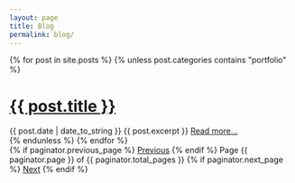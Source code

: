 ```yaml
---
layout: page
title: Blog
permalink: blog/
---
```

<div class="posts">
  {% for post in site.posts %}
    {% unless post.categories contains "portfolio" %}
      <div class="post">
        <h1 class="post-title">
          <a href="{{ post.url }}">{{ post.title }}</a>
        </h1>
        <span class="post-date">{{ post.date | date_to_string }}</span>
        {{ post.excerpt }}
        <a href="{{ post.url }}">Read more...</a>
      </div>
    {% endunless %}
  {% endfor %}
</div>

<!-- Pagination links -->
<div class="pagination">
  {% if paginator.previous_page %}
    <a href="{{ paginator.previous_page_path }}" class="previous">Previous</a>
  {% endif %}
  <span class="page_number">Page {{ paginator.page }} of {{ paginator.total_pages }}</span>
  {% if paginator.next_page %}
    <a href="{{ paginator.next_page_path }}" class="next">Next</a>
  {% endif %}
</div>
